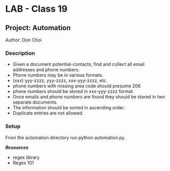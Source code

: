 # LAB - Class 19

## Project: Automation

Author: Don Choi

### Description

- Given a document potential-contacts, find and collect all email addresses and phone numbers.
- Phone numbers may be in various formats.
- (xxx) yyy-zzzz, yyy-zzzz, xxx-yyy-zzzz, etc.
- phone numbers with missing area code should presume 206
- phone numbers should be stored in xxx-yyy-zzzz format.
- Once emails and phone numbers are found they should be stored in two separate documents.
- The information should be sorted in ascending order.
- Duplicate entries are not allowed.

### Setup

From the automation directory run python automation.py.

***Resources***
- regex library
- Regex 101